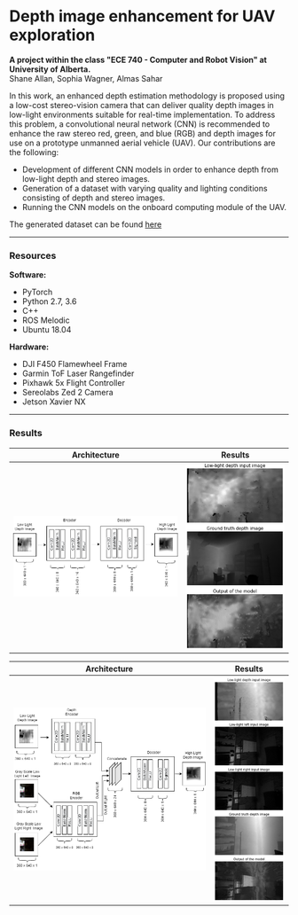 # Depth image enhancement for UAV exploration

**A project within the class "ECE 740 - Computer and Robot Vision" at University of Alberta.** </br> 
Shane Allan, Sophia Wagner, Almas Sahar

In this work, an enhanced depth estimation methodology is proposed using a low-cost stereo-vision camera that can deliver quality depth images in low-light environments suitable for real-time implementation. To address this problem, a convolutional neural network (CNN) is recommended to enhance the raw stereo red, green, and blue (RGB) and depth images for use on a prototype unmanned aerial vehicle (UAV). 
Our contributions are the following: 
- Development of different CNN models in order to enhance depth from low-light depth and stereo images.
- Generation of a dataset with varying quality and lighting conditions consisting of depth and stereo images.
- Running the CNN models on the onboard computing module of the UAV. 

The generated dataset can be found [here](https://drive.google.com/drive/folders/1QiNkWCm-5WVvvHuQiLhKXMPIqyYSNP9o?usp=sharing)

--- 

### Resources 

**Software:**
- PyTorch
- Python 2.7, 3.6
- C++
- ROS Melodic
- Ubuntu 18.04 

**Hardware:**
- DJI F450 Flamewheel Frame
- Garmin ToF Laser Rangefinder
- Pixhawk 5x Flight Controller 
- Sereolabs Zed 2 Camera
- Jetson Xavier NX 


--- 

### Results 


Architecture             | Results   
:-------------------------:|:-------------------------:
![](https://github.com/sophiajwagner/depth-image-enhancement-for-UAV-exploration/blob/main/img/model2_arch.png)  |  ![](https://github.com/sophiajwagner/depth-image-enhancement-for-UAV-exploration/blob/main/img/model2_preds.PNG)




Architecture             | Results   
:-------------------------:|:-------------------------:
![](https://github.com/sophiajwagner/depth-image-enhancement-for-UAV-exploration/blob/main/img/model3_arch.png)  |  ![](https://github.com/sophiajwagner/depth-image-enhancement-for-UAV-exploration/blob/main/img/model3_preds.PNG)
